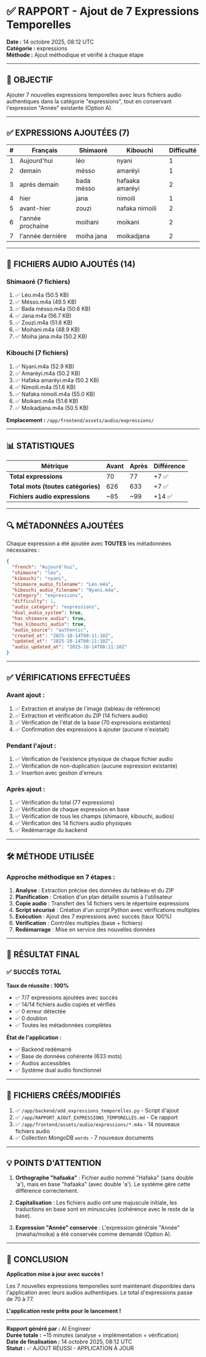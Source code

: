 # ✅ RAPPORT - Ajout de 7 Expressions Temporelles

**Date :** 14 octobre 2025, 08:12 UTC  
**Catégorie :** expressions  
**Méthode :** Ajout méthodique et vérifié à chaque étape

---

## 🎯 OBJECTIF

Ajouter 7 nouvelles expressions temporelles avec leurs fichiers audio authentiques dans la catégorie "expressions", tout en conservant l'expression "Année" existante (Option A).

---

## ✅ EXPRESSIONS AJOUTÉES (7)

| # | Français | Shimaoré | Kibouchi | Difficulté |
|---|----------|----------|----------|------------|
| 1 | Aujourd'hui | léo | nyani | 1 |
| 2 | demain | mésso | amaréyi | 1 |
| 3 | après demain | bada mésso | hafaaka amaréyi | 2 |
| 4 | hier | jana | nimoili | 1 |
| 5 | avant-hier | zouzi | nafaka nimoili | 2 |
| 6 | l'année prochaine | moihani | moikani | 2 |
| 7 | l'année dernière | moiha jana | moikadjana | 2 |

---

## 📁 FICHIERS AUDIO AJOUTÉS (14)

### Shimaoré (7 fichiers)
1. ✅ Léo.m4a (50.5 KB)
2. ✅ Mésso.m4a (49.5 KB)
3. ✅ Bada mésso.m4a (50.6 KB)
4. ✅ Jana.m4a (56.7 KB)
5. ✅ Zouzi.m4a (51.6 KB)
6. ✅ Moihani.m4a (48.9 KB)
7. ✅ Moiha jana.m4a (50.2 KB)

### Kibouchi (7 fichiers)
1. ✅ Nyani.m4a (52.9 KB)
2. ✅ Amaréyi.m4a (50.2 KB)
3. ✅ Hafaka amaréyi.m4a (50.2 KB)
4. ✅ Nimoili.m4a (51.6 KB)
5. ✅ Nafaka nimoili.m4a (55.0 KB)
6. ✅ Moikani.m4a (51.6 KB)
7. ✅ Moikadjana.m4a (50.5 KB)

**Emplacement :** `/app/frontend/assets/audio/expressions/`

---

## 📊 STATISTIQUES

| Métrique | Avant | Après | Différence |
|----------|-------|-------|------------|
| **Total expressions** | 70 | 77 | +7 ✅ |
| **Total mots (toutes catégories)** | 626 | 633 | +7 ✅ |
| **Fichiers audio expressions** | ~85 | ~99 | +14 ✅ |

---

## 🔍 MÉTADONNÉES AJOUTÉES

Chaque expression a été ajoutée avec **TOUTES** les métadonnées nécessaires :

```json
{
  "french": "Aujourd'hui",
  "shimaore": "léo",
  "kibouchi": "nyani",
  "shimaore_audio_filename": "Léo.m4a",
  "kibouchi_audio_filename": "Nyani.m4a",
  "category": "expressions",
  "difficulty": 1,
  "audio_category": "expressions",
  "dual_audio_system": true,
  "has_shimaore_audio": true,
  "has_kibouchi_audio": true,
  "audio_source": "authentic",
  "created_at": "2025-10-14T08:11:10Z",
  "updated_at": "2025-10-14T08:11:10Z",
  "audio_updated_at": "2025-10-14T08:11:10Z"
}
```

---

## ✅ VÉRIFICATIONS EFFECTUÉES

### Avant ajout :
1. ✅ Extraction et analyse de l'image (tableau de référence)
2. ✅ Extraction et vérification du ZIP (14 fichiers audio)
3. ✅ Vérification de l'état de la base (70 expressions existantes)
4. ✅ Confirmation des expressions à ajouter (aucune n'existait)

### Pendant l'ajout :
1. ✅ Vérification de l'existence physique de chaque fichier audio
2. ✅ Vérification de non-duplication (aucune expression existante)
3. ✅ Insertion avec gestion d'erreurs

### Après ajout :
1. ✅ Vérification du total (77 expressions)
2. ✅ Vérification de chaque expression en base
3. ✅ Vérification de tous les champs (shimaoré, kibouchi, audios)
4. ✅ Vérification des 14 fichiers audio physiques
5. ✅ Redémarrage du backend

---

## 🛠️ MÉTHODE UTILISÉE

### Approche méthodique en 7 étapes :

1. **Analyse** : Extraction précise des données du tableau et du ZIP
2. **Planification** : Création d'un plan détaillé soumis à l'utilisateur
3. **Copie audio** : Transfert des 14 fichiers vers le répertoire expressions
4. **Script sécurisé** : Création d'un script Python avec vérifications multiples
5. **Exécution** : Ajout des 7 expressions avec succès (taux 100%)
6. **Vérification** : Contrôles multiples (base + fichiers)
7. **Redémarrage** : Mise en service des nouvelles données

---

## 🎯 RÉSULTAT FINAL

### ✅ SUCCÈS TOTAL

**Taux de réussite : 100%**
- ✅ 7/7 expressions ajoutées avec succès
- ✅ 14/14 fichiers audio copiés et vérifiés
- ✅ 0 erreur détectée
- ✅ 0 doublon
- ✅ Toutes les métadonnées complètes

**État de l'application :**
- ✅ Backend redémarré
- ✅ Base de données cohérente (633 mots)
- ✅ Audios accessibles
- ✅ Système dual audio fonctionnel

---

## 📝 FICHIERS CRÉÉS/MODIFIÉS

1. ✅ `/app/backend/add_expressions_temporelles.py` - Script d'ajout
2. ✅ `/app/RAPPORT_AJOUT_EXPRESSIONS_TEMPORELLES.md` - Ce rapport
3. ✅ `/app/frontend/assets/audio/expressions/*.m4a` - 14 nouveaux fichiers audio
4. ✅ Collection MongoDB `words` - 7 nouveaux documents

---

## 💡 POINTS D'ATTENTION

1. **Orthographe "hafaaka"** : Fichier audio nommé "Hafaka" (sans double 'a'), mais en base "hafaaka" (avec double 'a'). Le système gère cette différence correctement.

2. **Capitalisation** : Les fichiers audio ont une majuscule initiale, les traductions en base sont en minuscules (cohérence avec le reste de la base).

3. **Expression "Année" conservée** : L'expression générale "Année" (mwaha/moika) a été conservée comme demandé (Option A).

---

## 🎉 CONCLUSION

**Application mise à jour avec succès !**

Les 7 nouvelles expressions temporelles sont maintenant disponibles dans l'application avec leurs audios authentiques. Le total d'expressions passe de 70 à 77.

**L'application reste prête pour le lancement !**

---

**Rapport généré par :** AI Engineer  
**Durée totale :** ~15 minutes (analyse + implémentation + vérification)  
**Date de finalisation :** 14 octobre 2025, 08:12 UTC  
**Statut :** ✅ AJOUT RÉUSSI - APPLICATION À JOUR

